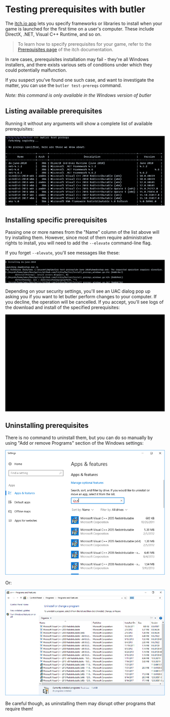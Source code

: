 
# Testing prerequisites with butler

The [itch.io app][] lets you specify frameworks or libraries to install when
your game is launched for the first time on a user's computer. These include
DirectX, .NET, Visual C++ Runtime, and so on.

> To learn how to specify prerequisites for your game,
> refer to the [Prerequisites page](https://itch.io/docs/itch/integrating/prereqs/)
> of the itch documentation.

[itch.io app]: https://itch.io/app

In rare cases, prerequisites installation may fail - they're all Windows
installers, and there exists various sets of conditions under which they
could potentially malfunction.

If you suspect you've found one such case, and want to investigate the
matter, you can use the `butler test-prereqs` command.

*Note: this command is only available in the Windows version of butler*

## Listing available prerequisites

Running it without any arguments will show a complete list of available
prerequisites:

![](images/test-prereqs.png)

## Installing specific prerequisites

Passing one or more names from the "Name" column of the list above
will try installing them. However, since most of them require administrative
rights to install, you will need to add the `--elevate` command-line flag.

If you forget `--elevate`, you'll see messages like these:

![](images/test-prereqs-no-elevate.png)

Depending on your security settings, you'll see an UAC dialog pop up
asking you if you want to let butler perform changes to your computer. If
you decline, the operation will be cancelled. If you accept, you'll see
logs of the download and install of the specified prerequisites:

![](images/test-prereqs-run.gif)

## Uninstalling prerequisites

There is no command to uninstall them, but you can do so manually
by using "Add or remove Programs" section of the Windows settings:

![](images/uninstall-prereqs-win10.png)

Or:

![](images/uninstall-prereqs-win7.png)

Be careful though, as uninstalling them may disrupt other programs
that require them!
